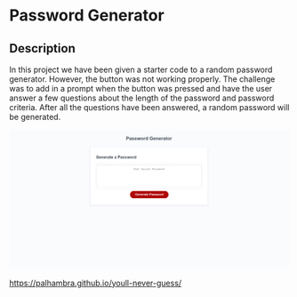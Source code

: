# Password Generator

## Description
In this project we have been given a starter code to a random password generator. However, the button was not working properly. The challenge was to add in a prompt when the button was pressed and have the user answer a few questions about the length of the password and password criteria. After all the questions have been answered, a random password will be generated.


![This will resemble the mock-up located in the challenge README.md.](assets/Screenshot%202023-01-16%20214520.png)


https://palhambra.github.io/youll-never-guess/
